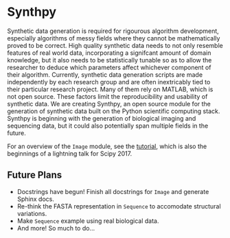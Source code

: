 # Synthpy
Synthetic data generation is required for rigourous algorithm development, especially algorithms of messy fields where they cannot be mathematically proved to be correct. High quality synthetic data needs to not only resemble features of real world data, incorporating a signifcant amount of domain knowledge, but it also needs to be statistically tunable so as to allow the researcher to deduce which parameters affect whichever component of their algorithm. Currently, synthetic data generation scripts are made independently by each research group and are often inextricably tied to their particular research project. Many of them rely on MATLAB, which is not open source. These factors limit the reproducibility and usability of synthetic data. We are creating Synthpy, an open source module for the generation of synthetic data built on the Python scientific computing stack. Synthpy is beginning with the generation of biological imaging and sequencing data, but it could also potentially span multiple fields in the future.

For an overview of the `Image` module, see the [tutorial](https://github.com/pambot/synthpy/blob/master/scipy2017.ipynb), which is also the beginnings of a lightning talk for Scipy 2017.

## Future Plans
* Docstrings have begun! Finish all docstrings for `Image` and generate Sphinx docs.
* Re-think the FASTA representation in `Sequence` to accomodate structural variations.
* Make `Sequence` example using real biological data.
* And more! So much to do...

